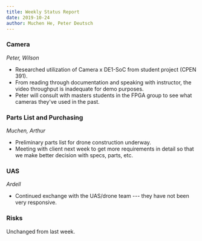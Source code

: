 ```yaml
---
title: Weekly Status Report
date: 2019-10-24
author: Muchen He, Peter Deutsch
---
```


### Camera

 *Peter, Wilson*

- Researched utilization of Camera x DE1-SoC from student project (CPEN 391).
- From reading through documentation and speaking with instructor, the video throughput is inadequate for demo purposes.
- Peter will consult with masters students in the FPGA group to see what cameras they've used in the past.

### Parts List and Purchasing

*Muchen, Arthur*

- Preliminary parts list for drone construction underway.
- Meeting with client next week to get more requirements in detail so that we make better decision with specs, parts, etc.

### UAS

*Ardell*

- Continued exchange with the UAS/drone team --- they have not been very responsive.

### Risks

Unchanged from last week.
